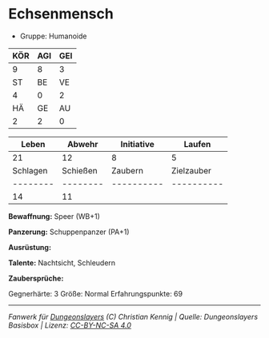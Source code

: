 # Echsenmensch  
- Gruppe: Humanoide  

| KÖR | AGI | GEI |  
| --- | --- | --- |  
| 9   | 8   | 3   |
| ST  | BE  | VE  |  
| 4   | 0   | 2   |
| HÄ  | GE  | AU  |  
| 2   | 2   | 0   |


| Leben    | Abwehr   | Initiative | Laufen     |
| -------- | -------- | ---------- | ---------- |
| 21       | 12       | 8          | 5          |
| Schlagen | Schießen | Zaubern    | Zielzauber |
| -------- | -------- | ---------- | ---------- |
| 14       | 11       |            |            |

**Bewaffnung:**
Speer (WB+1)

**Panzerung:**
Schuppenpanzer (PA+1)

**Ausrüstung:**


**Talente:**
Nachtsicht, Schleudern

**Zaubersprüche:**


Gegnerhärte: 3
Größe: Normal
Erfahrungspunkte: 69



___
*Fanwerk für [Dungeonslayers](https://www.dungeonslayers.net/) (C) Christian Kennig | Quelle: Dungeonslayers Basisbox | Lizenz: [CC-BY-NC-SA 4.0](https://creativecommons.org/licenses/by-nc-sa/4.0/deed.de)*